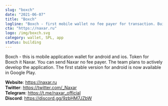 ```yaml
---
slug: "boxch"
date: "2021-06-07"
title: "Boxch"
logline: "Boxch - first mobile wallet no fee payer for transaction. Built on Solana."
cta: "https://naxar.ru"
logo: /img/boxch.svg
category: wallet, SPL, app 
status: building
---
```


Boxch - this is mobile application wallet for android and ios. Token for Boxch it Naxar. You can send Naxar no fee payer. 
The team plans to actively develop the application. The first stable version for android is now available in Google Play.

<b>Website</b>: https://naxar.ru </br>
<b>Twitter</b>: https://twitter.com/_Naxar </br>
<b>Telegram</b>: https://t.me/naxar_official </br>
<b>Discord</b>: https://discord.gg/9zbHM7JZbW </br>